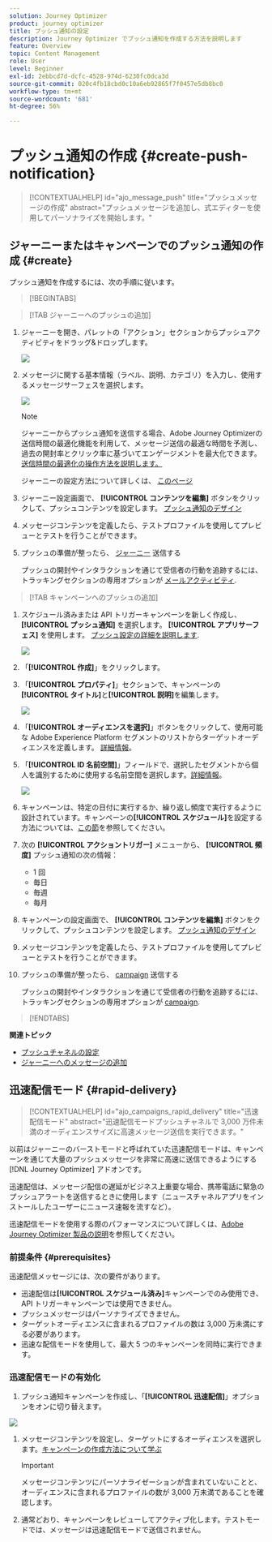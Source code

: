 ```yaml
---
solution: Journey Optimizer
product: journey optimizer
title: プッシュ通知の設定
description: Journey Optimizer でプッシュ通知を作成する方法を説明します
feature: Overview
topic: Content Management
role: User
level: Beginner
exl-id: 2ebbcd7d-dcfc-4528-974d-6230fc0dca3d
source-git-commit: 020c4fb18cbd0c10a6eb92865f7f0457e5db8bc0
workflow-type: tm+mt
source-wordcount: '681'
ht-degree: 56%

---
```


# プッシュ通知の作成 {#create-push-notification}

>[!CONTEXTUALHELP]
>id="ajo_message_push"
>title="プッシュメッセージの作成"
>abstract="プッシュメッセージを追加し、式エディターを使用してパーソナライズを開始します。"

## ジャーニーまたはキャンペーンでのプッシュ通知の作成 {#create}

プッシュ通知を作成するには、次の手順に従います。

>[!BEGINTABS]

>[!TAB ジャーニーへのプッシュの追加]

1. ジャーニーを開き、パレットの「アクション」セクションからプッシュアクティビティをドラッグ&amp;ドロップします。

   ![](assets/push_create_1.png)

1. メッセージに関する基本情報（ラベル、説明、カテゴリ）を入力し、使用するメッセージサーフェスを選択します。

   ![](assets/push_create_2.png)

   >[!NOTE]
   >
   >ジャーニーからプッシュ通知を送信する場合、Adobe Journey Optimizerの送信時間の最適化機能を利用して、メッセージ送信の最適な時間を予測し、過去の開封率とクリック率に基づいてエンゲージメントを最大化できます。 [送信時間の最適化の操作方法を説明します。](../building-journeys/journeys-message.md#send-time-optimization)

   ジャーニーの設定方法について詳しくは、 [このページ](../building-journeys/journey-gs.md)

1. ジャーニー設定画面で、 **[!UICONTROL コンテンツを編集]** ボタンをクリックして、プッシュコンテンツを設定します。 [プッシュ通知のデザイン](design-push.md)

1. メッセージコンテンツを定義したら、テストプロファイルを使用してプレビューとテストを行うことができます。

1. プッシュの準備が整ったら、 [ジャーニー](../building-journeys/journey-gs.md) 送信する

   プッシュの開封やインタラクションを通じて受信者の行動を追跡するには、トラッキングセクションの専用オプションが [メールアクティビティ](../building-journeys/journeys-message.md).

>[!TAB キャンペーンへのプッシュの追加]

1. スケジュール済みまたは API トリガーキャンペーンを新しく作成し、 **[!UICONTROL プッシュ通知]** を選択します。 **[!UICONTROL アプリサーフェス]** を使用します。 [プッシュ設定の詳細を説明します](push-configuration.md).

   ![](assets/push_create_3.png)

1. 「**[!UICONTROL 作成]**」をクリックします。

1. 「**[!UICONTROL プロパティ]**」セクションで、キャンペーンの&#x200B;**[!UICONTROL タイトル]**&#x200B;と&#x200B;**[!UICONTROL 説明]**&#x200B;を編集します。

   ![](assets/push_create_4.png)

1. 「**[!UICONTROL オーディエンスを選択]**」ボタンをクリックして、使用可能な Adobe Experience Platform セグメントのリストからターゲットオーディエンスを定義します。 [詳細情報](../segment/about-segments.md)。

1. 「**[!UICONTROL ID 名前空間]**」フィールドで、選択したセグメントから個人を識別するために使用する名前空間を選択します。[詳細情報](../event/about-creating.md#select-the-namespace)。

   ![](assets/push_create_5.png)

1. キャンペーンは、特定の日付に実行するか、繰り返し頻度で実行するように設計されています。キャンペーンの&#x200B;**[!UICONTROL スケジュール]**&#x200B;を設定する方法については、[この節](../campaigns/create-campaign.md#schedule)を参照してください。

1. 次の **[!UICONTROL アクショントリガー]** メニューから、 **[!UICONTROL 頻度]** プッシュ通知の次の情報：

   * 1 回
   * 毎日
   * 毎週
   * 毎月

1. キャンペーンの設定画面で、 **[!UICONTROL コンテンツを編集]** ボタンをクリックして、プッシュコンテンツを設定します。 [プッシュ通知のデザイン](design-push.md)

1. メッセージコンテンツを定義したら、テストプロファイルを使用してプレビューとテストを行うことができます。

1. プッシュの準備が整ったら、 [campaign](../campaigns/create-campaign.md) 送信する

   プッシュの開封やインタラクションを通じて受信者の行動を追跡するには、トラッキングセクションの専用オプションが [campaign](../campaigns/create-campaign.md).

>[!ENDTABS]

**関連トピック**

* [プッシュチャネルの設定](push-gs.md)
* [ジャーニーへのメッセージの追加](../building-journeys/journeys-message.md)

## 迅速配信モード {#rapid-delivery}

>[!CONTEXTUALHELP]
>id="ajo_campaigns_rapid_delivery"
>title="迅速配信モード"
>abstract="迅速配信モードプッシュチャネルで 3,000 万件未満のオーディエンスサイズに高速メッセージ送信を実行できます。"

以前はジャーニーのバーストモードと呼ばれていた迅速配信モードは、キャンペーンを通じて大量のプッシュメッセージを非常に高速に送信できるようにする [!DNL Journey Optimizer] アドオンです。

迅速配信は、メッセージ配信の遅延がビジネス上重要な場合、携帯電話に緊急のプッシュアラートを送信するときに使用します（ニュースチャネルアプリをインストールしたユーザーにニュース速報を流すなど）。

迅速配信モードを使用する際のパフォーマンスについて詳しくは、[Adobe Journey Optimizer 製品の説明](https://helpx.adobe.com/jp/legal/product-descriptions/adobe-journey-optimizer.html)を参照してください。

### 前提条件 {#prerequisites}

迅速配信メッセージには、次の要件があります。

* 迅速配信は&#x200B;**[!UICONTROL スケジュール済み]**&#x200B;キャンペーンでのみ使用でき、API トリガーキャンペーンでは使用できません。
* プッシュメッセージはパーソナライズできません。
* ターゲットオーディエンスに含まれるプロファイルの数は 3,000 万未満にする必要があります。
* 迅速な配信モードを使用して、最大 5 つのキャンペーンを同時に実行できます。

### 迅速配信モードの有効化

1. プッシュ通知キャンペーンを作成し、「**[!UICONTROL 迅速配信]**」オプションをオンに切り替えます。

![](assets/create-campaign-burst.png)

1. メッセージコンテンツを設定し、ターゲットにするオーディエンスを選択します。[キャンペーンの作成方法について学ぶ](#create)

   >[!IMPORTANT]
   >
   >メッセージコンテンツにパーソナライゼーションが含まれていないことと、オーディエンスに含まれるプロファイルの数が 3,000 万未満であることを確認します。

1. 通常どおり、キャンペーンをレビューしてアクティブ化します。テストモードでは、メッセージは迅速配信モードで送信されません。